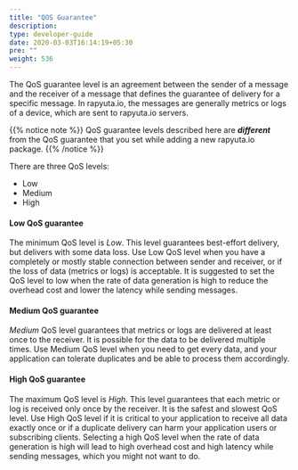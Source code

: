 ```yaml
---
title: "QOS Guarantee"
description:
type: developer-guide
date: 2020-03-03T16:14:19+05:30
pre: ""
weight: 536
---
```

The QoS guarantee level is an agreement between the sender of a message and the receiver of a message that defines the guarantee of delivery for a specific message. In rapyuta.io, the messages are generally metrics or logs of a device, which are sent to rapyuta.io servers.

{{% notice note %}}
QoS guarantee levels described here are ***different*** from the QoS guarantee that you set while adding a new rapyuta.io package.
{{% /notice %}}

There are three QoS levels:

* Low
* Medium
* High

#### Low QoS guarantee
The minimum QoS level is *Low*. This level guarantees best-effort
delivery, but delivers with some data loss. Use Low QoS level when you
have a completely or mostly stable connection between sender and receiver,
or if the loss of data (metrics or logs)  is acceptable.
It is suggested to set the QoS level to low when the
rate of data generation is high to reduce the overhead cost and
lower the latency while sending messages.

#### Medium QoS guarantee
*Medium* QoS level guarantees that metrics or logs are delivered at least once to the receiver. It is possible for the data to be delivered multiple times. Use Medium QoS level when you need to get every data, and your application can tolerate duplicates and be able to process them accordingly.

#### High QoS guarantee
The maximum QoS level is *High*. This level guarantees that each metric
or log is received only once by the receiver. It is the safest and
slowest QoS level. Use High QoS level if it is critical to your
application to receive all data exactly once or if a duplicate
delivery can harm your application users or subscribing clients.
Selecting a high QoS level when the rate of data generation is high
will lead to high overhead cost and high latency while sending
messages, which you might not want to do.